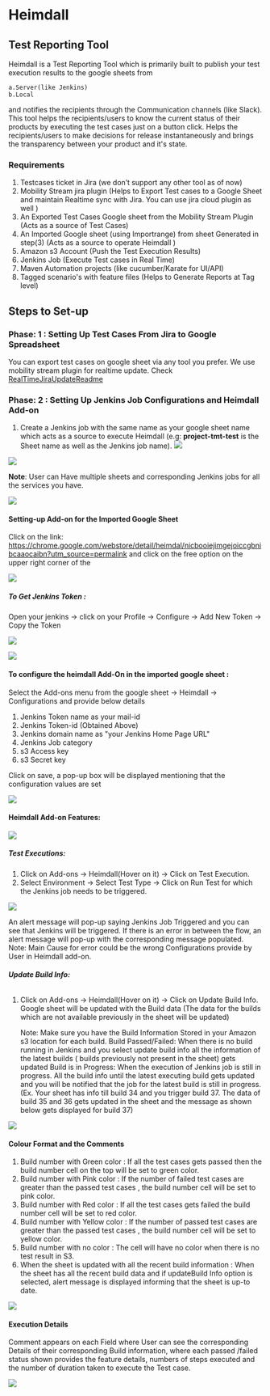 # Heimdall

## Test Reporting Tool

Heimdall is a Test Reporting Tool which is primarily built to publish your test execution results to the google sheets from
 
    a.Server(like Jenkins) 
    b.Local 
  
and notifies the recipients through the Communication channels (like Slack). This tool helps the recipients/users to know the current status of their products by executing the test cases just on a button click. Helps the recipients/users to make decisions for release instantaneously  and brings the transparency between your product and it's state.

### **Requirements**
1. Testcases ticket in Jira (we don’t support any other tool as of now)
2. Mobility Stream jira plugin (Helps to  Export Test cases to a Google Sheet and  maintain Realtime sync with Jira. You can use jira cloud plugin as well )
3. An Exported Test Cases Google sheet from the Mobility Stream Plugin (Acts as a source of Test Cases)
4. An Imported Google sheet (using Importrange) from sheet Generated in step(3) (Acts as a source to operate Heimdall )
5. Amazon s3 Account (Push the Test Execution Results)
6. Jenkins Job (Execute Test cases in Real Time)
7. Maven Automation projects (like cucumber/Karate for UI/API)
8. Tagged scenario's with feature files (Helps to Generate Reports at Tag level)

## **Steps to Set-up**
### **Phase: 1 : Setting Up Test Cases From Jira to Google Spreadsheet**

You can export test cases on google sheet via any tool you prefer. We use mobility stream plugin for realtime update. Check [RealTimeJiraUpdateReadme](RealTimeJiraUpdateReadme.md)

### **Phase: 2 : Setting Up Jenkins Job Configurations and Heimdall Add-on**
1. Create a Jenkins job with the same name as your google sheet name which acts as a source to execute Heimdall (e.g: **project-tmt-test** is the Sheet name as well as the Jenkins job name).
![](images/TMTSheet.png)


![](images/jenkinsJob.png)

**Note**: User can Have multiple sheets and corresponding Jenkins jobs for all the services you have.

![](images/MultipleService.png)


#### **Setting-up Add-on for the Imported Google Sheet**
Click on the link: https://chrome.google.com/webstore/detail/heimdal/nicbooiejimgejoiccgbnibcaaocaibn?utm_source=permalink and click on the free option on the upper right corner of the

![](images/HeimdallAdd-on.png)

##### **To Get Jenkins Token :**
Open your jenkins → click on your Profile → Configure → Add New Token → Copy the Token

![](images/JenkinsConfigure.png)

![](images/JenkinsAddToken.png)

#### **To configure the heimdall Add-On in the imported google sheet :**
 Select the Add-ons menu from the google sheet → Heimdall → Configurations and provide below details
1. Jenkins Token name as your mail-id
2. Jenkins Token-id (Obtained Above)
3. Jenkins domain name as "your Jenkins Home Page URL"
4. Jenkins Job category
5. s3 Access key
6. s3 Secret key

Click on save, a pop-up box will be displayed mentioning that the configuration values are set

![](images/SaveUserProperties.png)

#### Heimdall Add-on Features:

![](images/Heimdall.png)

##### **Test Executions:**

1. Click on Add-ons → Heimdall(Hover on it) → Click on Test Execution.
2. Select Environment → Select Test Type → Click on Run Test for which the Jenkins job needs to be triggered.

![](images/RunTest.png)

An alert message will pop-up saying Jenkins Job Triggered and you can see that Jenkins will be triggered. If there is an error in between the flow, an alert message will pop-up with the corresponding message populated.
Note: Main Cause for error could be the wrong Configurations provide by User in Heimdall add-on.

###### **Update Build Info:**

1. Click on Add-ons → Heimdall(Hover on it) → Click on Update Build Info.
Google sheet will be updated with the Build data (The data for the builds which are not available previously in the sheet will be updated)

    Note: 
     Make sure you have the Build Information Stored in your Amazon s3 location for each build.
     Build Passed/Failed: 
     When there is no build running in Jenkins and you select update build info all the information of the latest builds ( builds previously not present in the sheet) gets updated
     Build is in Progress:
     When the execution of Jenkins job is still in progress. 
     All the build info until the latest executing build gets updated and you will be notified that the job for the latest build is still in progress. (Ex. Your sheet has info till build 34 and you trigger build 37. The data of build 35 and 36 gets updated in the sheet and the message as shown below gets displayed for build 37)

![](images/RunningJobAlert.png)

#### Colour Format and the Comments

1. Build number with Green color : If all the test cases gets passed then the build number cell on the top will be set to green color.
2. Build number with Pink color : If the number of failed test cases are greater than the passed test cases , the build number cell will be set to pink color.
3. Build number with Red color : If all the test cases gets failed the build number cell will be set to red color.
4. Build number with Yellow color : If the number of passed test cases are greater than the passed test cases , the build number cell will be set to yellow color.
5. Build number with no color : The cell will have no color when there is no test result in S3.  
6. When the sheet is updated with all the recent build information : When the sheet has all the recent build data and if updateBuild Info option is selected, alert message  is displayed informing that the sheet is up-to date.

![](images/SheetUpToDate.png)

#### Execution Details
Comment appears on each Field where User can see the corresponding Details of their corresponding Build information, where each passed /failed status shown provides the feature details, numbers of steps executed and the number of duration taken to execute the Test case.

![](images/Comment.png)